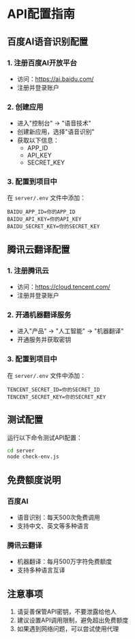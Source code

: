 # API配置指南

## 百度AI语音识别配置

### 1. 注册百度AI开放平台
- 访问：https://ai.baidu.com/
- 注册并登录账户

### 2. 创建应用
- 进入"控制台" -> "语音技术"
- 创建新应用，选择"语音识别"
- 获取以下信息：
  - APP_ID
  - API_KEY
  - SECRET_KEY

### 3. 配置到项目中
在 `server/.env` 文件中添加：
```
BAIDU_APP_ID=你的APP_ID
BAIDU_API_KEY=你的API_KEY
BAIDU_SECRET_KEY=你的SECRET_KEY
```

## 腾讯云翻译配置

### 1. 注册腾讯云
- 访问：https://cloud.tencent.com/
- 注册并登录账户

### 2. 开通机器翻译服务
- 进入"产品" -> "人工智能" -> "机器翻译"
- 开通服务并获取密钥

### 3. 配置到项目中
在 `server/.env` 文件中添加：
```
TENCENT_SECRET_ID=你的SECRET_ID
TENCENT_SECRET_KEY=你的SECRET_KEY
```

## 测试配置

运行以下命令测试API配置：
```bash
cd server
node check-env.js
```

## 免费额度说明

### 百度AI
- 语音识别：每天500次免费调用
- 支持中文、英文等多种语言

### 腾讯云翻译
- 机器翻译：每月500万字符免费额度
- 支持多种语言互译

## 注意事项

1. 请妥善保管API密钥，不要泄露给他人
2. 建议设置API调用限制，避免超出免费额度
3. 如果遇到网络问题，可以尝试使用代理 